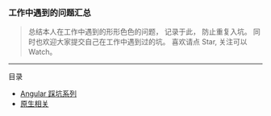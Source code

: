 ### 工作中遇到的问题汇总

> 总结本人在工作中遇到的形形色色的问题， 记录于此， 防止重复入坑。 同时也欢迎大家提交自己在工作中遇到过的坑。
> 喜欢请点 Star, 关注可以 Watch。

------

目录
    
  + [Angular 踩坑系列](https://github.com/inJs/blog/tree/master/bugs/angular_bugs.md)
  + [原生相关](https://github.com/inJs/blog/tree/master/bugs/protogenesis.md)
